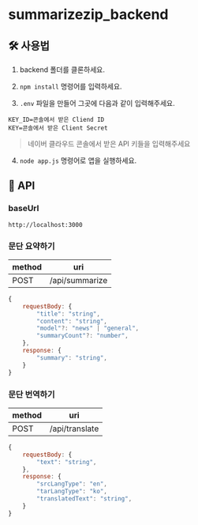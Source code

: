 # summarizezip_backend

## 🛠 사용법

1. backend 폴더를 클론하세요.

2. `npm install` 명령어를 입력하세요.

3. `.env` 파일을 만들어 그곳에 다음과 같이 입력해주세요.

```
KEY_ID=콘솔에서 받은 Cliend ID
KEY=콘솔에서 받은 Client Secret
```

> 네이버 클라우드 콘솔에서 받은 API 키들을 입력해주세요

4. `node app.js` 명령어로 앱을 실행하세요.

## 📝 API

### baseUrl

`http://localhost:3000`

### 문단 요약하기

| method | uri            |
| ------ | -------------- |
| POST   | /api/summarize |

```js
{
    requestBody: {
        "title": "string",
        "content": "string",
        "model"?: "news" | "general",
        "summaryCount"?: "number",
    },
    response: {
        "summary": "string",
    }
}
```

### 문단 번역하기

| method | uri            |
| ------ | -------------- |
| POST   | /api/translate |

```js
{
    requestBody: {
        "text": "string",
    },
    response: {
        "srcLangType": "en",
        "tarLangType": "ko",
        "translatedText": "string",
    }
}
```
